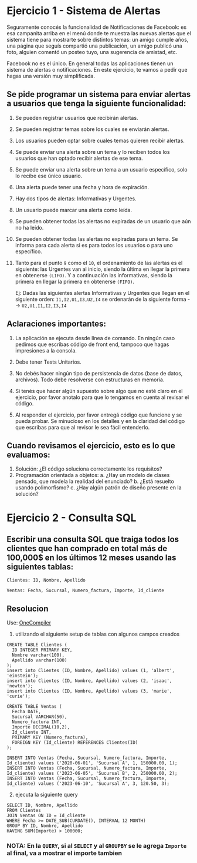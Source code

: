 # Ejercicio 1 - Sistema de Alertas

Seguramente conocés la funcionalidad de Notificaciones de Facebook: es esa campanita arriba en el menú donde te muestra las nuevas alertas que el sistema tiene para mostrarte sobre distintos temas: un amigo cumple años, una página que seguís compartió una publicación, un amigo publicó una foto, alguien comentó un posteo tuyo, una sugerencia de amistad, etc.

Facebook no es el único. En general todas las aplicaciones tienen un sistema de alertas o notificaciones. En este ejercicio, te vamos a pedir que hagas una versión muy simplificada.

## Se pide programar un sistema para enviar alertas a usuarios que tenga la siguiente funcionalidad:

1. Se pueden registrar usuarios que recibirán alertas. 

2. Se pueden registrar temas sobre los cuales se enviarán alertas.

3. Los usuarios pueden optar sobre cuales temas quieren recibir alertas.

4. Se puede enviar una alerta sobre un tema y lo reciben todos los usuarios que han optado recibir alertas de ese tema.

5. Se puede enviar una alerta sobre un tema a un usuario específico, solo lo recibe ese único usuario.

6. Una alerta puede tener una fecha y hora de expiración. 

7. Hay dos tipos de alertas: Informativas y Urgentes.

8. Un usuario puede marcar una alerta como leída.

9. Se pueden obtener todas las alertas no expiradas de un usuario que aún no ha leído. 

10. Se pueden obtener todas las alertas no expiradas para un tema. Se informa para cada alerta si es para todos los usuarios o para uno específico.

11. Tanto para el punto `9` como el `10`, el ordenamiento de las alertas es el siguiente: las Urgentes van al inicio, siendo la última en llegar la primera en obtenerse `(LIFO)`. Y a continuación las informativas, siendo la primera en llegar la primera en obtenerse `(FIFO)`.

    Ej: Dadas las siguientes alertas Informativas y Urgentes que llegan en el siguiente orden: `I1,I2,U1,I3,U2,I4` se ordenarán de la siguiente forma --> `U2,U1,I1,I2,I3,I4`


## Aclaraciones importantes:

1.  La aplicación se ejecuta desde línea de comando. En ningún caso pedimos que escribas código de front end, tampoco que hagas     impresiones a la consola.

2. Debe tener Tests Unitarios.

3. No debés hacer ningún tipo de persistencia de datos (base de datos, archivos). Todo debe resolverse con estructuras en memoria.

4. Si tenés que hacer algún supuesto sobre algo que no esté claro en el ejercicio, por favor anotalo para que lo tengamos en cuenta al revisar el código.

5. Al responder el ejercicio, por favor entregá código que funcione y se pueda probar. Se minucioso en los detalles y en la claridad del código que escribas para que al revisor le sea fácil entenderlo. 

## Cuando revisamos el ejercicio, esto es lo que evaluamos:

1. Solución: ¿El código soluciona correctamente los requisitos? 
2. Programación orientada a objetos: 
    a. ¿Hay un modelo de clases pensado, que modela la realidad del enunciado? 
    b. ¿Está resuelto usando polimorfismo?
    c. ¿Hay algún patrón de diseño presente en la solución?


# Ejercicio 2 - Consulta SQL

## Escribir una consulta SQL que traiga todos los clientes que han comprado en total más de 100,000$ en los últimos 12 meses usando las siguientes tablas: 

`Clientes: ID, Nombre, Apellido`

`Ventas: Fecha, Sucursal, Numero_factura, Importe, Id_cliente`

## Resolucion

Use: [OneCompiler](https://onecompiler.com/mysql/)

1. utilizando el siguiente setup de tablas con algunos campos creados

```
CREATE TABLE Clientes (
  ID INTEGER PRIMARY KEY,
  Nombre varchar(100), 
  Apellido varchar(100)
);
insert into Clientes (ID, Nombre, Apellido) values (1, 'albert', 'einstein');
insert into Clientes (ID, Nombre, Apellido) values (2, 'isaac', 'newton');
insert into Clientes (ID, Nombre, Apellido) values (3, 'marie', 'curie');

CREATE TABLE Ventas (
  Fecha DATE,
  Sucursal VARCHAR(50),
  Numero_factura INT,
  Importe DECIMAL(10,2),
  Id_cliente INT,
  PRIMARY KEY (Numero_factura),
  FOREIGN KEY (Id_cliente) REFERENCES Clientes(ID)
);

INSERT INTO Ventas (Fecha, Sucursal, Numero_factura, Importe, Id_cliente) values ('2020-06-01', 'Sucursal A', 1, 150000.00, 1);
INSERT INTO Ventas (Fecha, Sucursal, Numero_factura, Importe, Id_cliente) values ('2023-06-05', 'Sucursal B', 2, 250000.00, 2);
INSERT INTO Ventas (Fecha, Sucursal, Numero_factura, Importe, Id_cliente) values ('2023-06-10', 'Sucursal A', 3, 120.50, 3);
```

2. ejecuta la siguiente query

```
SELECT ID, Nombre, Apellido
FROM Clientes 
JOIN Ventas ON ID = Id_cliente
WHERE Fecha >= DATE_SUB(CURDATE(), INTERVAL 12 MONTH)
GROUP BY ID, Nombre, Apellido
HAVING SUM(Importe) > 100000;
```

### NOTA: En la `QUERY`, si al `SELECT` y al `GROUPBY` se le agrega `Importe` al final, va a mostrar el importe tambien